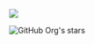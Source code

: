 

  
<img src="http://img.shields.io/static/v1?label=STATUS&message=EM%20DESENVOLVIMENTO&color=GREEN&style=for-the-badge"/>

![GitHub Org's stars](https://img.shields.io/github/stars/camilafernanda?style=social)
  </p>
